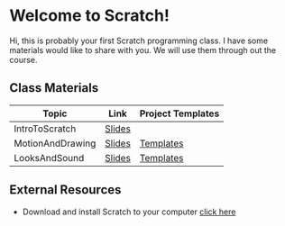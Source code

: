 # Welcome to Scratch!
Hi, this is probably your first Scratch programming class. I have some materials would like to share with you. We will use them through out the course.
## Class Materials
|Topic           |Link                          |Project Templates                        |
|----------------|-------------------------------|----------------------------|
|IntroToScratch  |[Slides](https://drive.google.com/open?id=1C7kMckeH4EefjDCtFsNedpjLoL8dVThFK4mEvPKrvuw)|           |
|MotionAndDrawing  |[Slides](https://drive.google.com/open?id=1iq7QN9iRlcMxJyQK31D91vtemtYOILHW2Qa7JZJLIn0)|[Templates](https://drive.google.com/open?id=1TwQu-rxtLPQ-P82QRE8glk9fpSDcz6uu)           |
|LooksAndSound  |[Slides](https://docs.google.com/presentation/d/1Mys_iqW1BUA-_OFOxhExJOkmvGRtGxfk073z1HsUx4s/edit?usp=sharing)|[Templates](https://drive.google.com/drive/folders/11fRmbOaDIjrDV5ctkhQrNENnjr8GlJI5?usp=sharing)           |
### 
## External Resources
- Download and install Scratch to your computer [click here](https://scratch.mit.edu/download)
